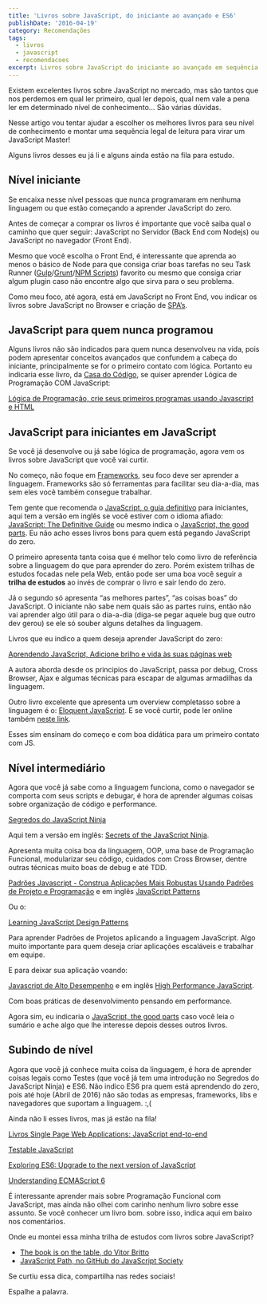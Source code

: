 ```yaml
---
title: 'Livros sobre JavaScript, do iniciante ao avançado e ES6'
publishDate: '2016-04-19'
category: Recomendações
tags:
  - livros
  - javascript
  - recomendacoes
excerpt: Livros sobre JavaScript do iniciante ao avançado em sequência para estudo. Trilha de estudos com livros sobre JavaScript
---
```


Existem excelentes livros sobre JavaScript no mercado, mas são tantos que nos perdemos em qual ler primeiro, qual ler depois, qual nem vale a pena ler em determinado nível de conhecimento... São várias dúvidas.

Nesse artigo vou tentar ajudar a escolher os melhores livros para seu nível de conhecimento e montar uma sequência legal de leitura para virar um JavaScript Master!

Alguns livros desses eu já li e alguns ainda estão na fila para estudo.

## <a name='Nveliniciante'></a>Nível iniciante

Se encaixa nesse nível pessoas que nunca programaram em nenhuma linguagem ou que estão começando a aprender JavaScript do zero.

Antes de começar a comprar os livros é importante que você saiba qual o caminho que quer seguir: JavaScript no Servidor (Back End com Nodejs) ou JavaScript no navegador (Front End).

Mesmo que você escolha o Front End, é interessante que aprenda ao menos o básico de Node para que consiga criar boas tarefas no seu Task Runner ([Gulp](https://blog.caelum.com.br/bye-bye-grunt-js-hello-gulp-js/)/[Grunt](/posts/grunt-automatizando-tarefas/)/[NPM Scripts](https://css-tricks.com/why-npm-scripts/)) favorito ou mesmo que consiga criar algum plugin caso não encontre algo que sirva para o seu problema.

Como meu foco, até agora, está em JavaScript no Front End, vou indicar os livros sobre JavaScript no Browser e criação de [SPA’s](https://en.wikipedia.org/wiki/Single-page_application).

## <a name='JavaScriptparaquemnuncaprogramou'></a>JavaScript para quem nunca programou

Alguns livros não são indicados para quem nunca desenvolveu na vida, pois podem apresentar conceitos avançados que confundem a cabeça do iniciante, principalmente se for o primeiro contato com lógica. Portanto eu indicaria esse livro, da [Casa do Código](https://www.casadocodigo.com.br), se quiser aprender Lógica de Programação COM JavaScript:

[Lógica de Programação, crie seus primeiros programas usando Javascript e HTML](https://amzn.to/2Qi429W)

## <a name='JavaScriptparainiciantesemJavaScript'></a>JavaScript para iniciantes em JavaScript

Se você já desenvolve ou já sabe lógica de programação, agora vem os livros sobre JavaScript que você vai curtir.

No começo, não foque em [Frameworks](/posts/frameworks-front-end/), seu foco deve ser aprender a linguagem. Frameworks são só ferramentas para facilitar seu dia-a-dia, mas sem eles você também consegue trabalhar.

Tem gente que recomenda o [JavaScript, o guia definitivo](https://amzn.to/2KYYdse) para iniciantes, aqui tem a versão em inglês se você estiver com o idioma afiado: [JavaScript: The Definitive Guide](https://amzn.to/2Qdhg81) ou mesmo indica o [JavaScript, the good parts](https://amzn.to/2ronAKT). Eu não acho esses livros bons para quem está pegando JavaScript do zero.

O primeiro apresenta tanta coisa que é melhor telo como livro de referência sobre a linguagem do que para aprender do zero. Porém existem trilhas de estudos focadas nele pela Web, então pode ser uma boa você seguir a **trilha de estudos** ao invés de comprar o livro e sair lendo do zero.

Já o segundo só apresenta “as melhores partes”, “as coisas boas” do JavaScript. O iniciante não sabe nem quais são as partes ruins, então não vai aprender algo útil para o dia-a-dia (diga-se pegar aquele bug que outro dev gerou) se ele só souber alguns detalhes da linguagem.

Livros que eu indico a quem deseja aprender JavaScript do zero:

[Aprendendo JavaScript, Adicione brilho e vida às suas páginas web](https://amzn.to/2rnLYwj)

A autora aborda desde os principios do JavaScript, passa por debug, Cross Browser, Ajax e algumas técnicas para escapar de algumas armadilhas da linguagem.

Outro livro excelente que apresenta um overview completasso sobre a linguagem é o: [Eloquent JavaScript](https://amzn.to/2SyB7Lz). E se você curtir, pode ler online também [neste link](https://eloquentjavascript.net/).

Esses sim ensinam do começo e com boa didática para um primeiro contato com JS.

## <a name='Nvelintermedirio'></a>Nível intermediário

Agora que você já sabe como a linguagem funciona, como o navegador se comporta com seus scripts e debugar, é hora de aprender algumas coisas sobre organização de código e performance.

[Segredos do JavaScript Ninja](https://amzn.to/2zJFw7o)

Aqui tem a versão em inglês: [Secrets of the JavaScript Ninja](https://amzn.to/2rmo849).

Apresenta muita coisa boa da linguagem, OOP, uma base de Programação Funcional, modularizar seu código, cuidados com Cross Browser, dentre outras técnicas muito boas de debug e até TDD.

[Padrões Javascript - Construa Aplicações Mais Robustas Usando Padrões de Projeto e Programação](https://amzn.to/2QF82AL) e em inglês [JavaScript Patterns](https://amzn.to/2SAt1lL)

Ou o:

[Learning JavaScript Design Patterns](https://amzn.to/2KZ8vIQ)

Para aprender Padrões de Projetos aplicando a linguagem JavaScript. Algo muito importante para quem deseja criar aplicações escaláveis e trabalhar em equipe.

E para deixar sua aplicação voando:

[Javascript de Alto Desempenho](https://amzn.to/2SqWUEI) e em inglês [High Performance JavaScript](https://amzn.to/2SqX7aY).

Com boas práticas de desenvolvimento pensando em performance.

Agora sim, eu indicaria o [JavaScript, the good parts](https://amzn.to/2ronAKT) caso você leia o sumário e ache algo que lhe interesse depois desses outros livros.

## <a name='Subindodenvel'></a>Subindo de nível

Agora que você já conhece muita coisa da linguagem, é hora de aprender coisas legais como Testes (que você já tem uma introdução no Segredos do JavaScript Ninja) e ES6. Não indico ES6 pra quem está aprendendo do zero, pois até hoje (Abril de 2016) não são todas as empresas, frameworks, libs e navegadores que suportam a linguagem. :,(

Ainda não li esses livros, mas já estão na fila!

[Livros Single Page Web Applications: JavaScript end-to-end](https://amzn.to/2UkmTzD)

[Testable JavaScript](https://amzn.to/2Po77zV)

[Exploring ES6: Upgrade to the next version of JavaScript](https://exploringjs.com/)

[Understanding ECMAScript 6](https://amzn.to/2PrsgJO)

É interessante aprender mais sobre Programação Funcional com JavaScript, mas ainda não olhei com carinho nenhum livro sobre esse assunto. Se você conhecer um livro bom. sobre isso, indica aqui em baixo nos comentários.

Onde eu montei essa minha trilha de estudos com livros sobre JavaScript?

- [The book is on the table, do Vitor Britto](https://www.vitorbritto.com.br/blog/the-book-is-on-the-table/)
- [JavaScript Path, no GitHub do JavaScript Society](https://github.com/javascript-society/javascript-path)

Se curtiu essa dica, compartilha nas redes sociais!

Espalhe a palavra.
